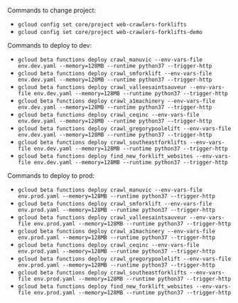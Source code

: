Commands to change project:
 
 * `gcloud config set core/project web-crawlers-forklifts`
 * `gcloud config set core/project web-crawlers-forklifts-demo`


Commands to deploy to dev:
 
 * `gcloud beta functions deploy crawl_manuvic --env-vars-file env.dev.yaml --memory=128MB --runtime python37 --trigger-http`
 * `gcloud beta functions deploy crawl_smforklift --env-vars-file env.dev.yaml --memory=128MB --runtime python37 --trigger-http`
 * `gcloud beta functions deploy crawl_valleesaintsauveur --env-vars-file env.dev.yaml --memory=128MB --runtime python37 --trigger-http`
 * `gcloud beta functions deploy crawl_a1machinery --env-vars-file env.dev.yaml --memory=128MB --runtime python37 --trigger-http`
 * `gcloud beta functions deploy crawl_ceqinc --env-vars-file env.dev.yaml --memory=128MB --runtime python37 --trigger-http`
 * `gcloud beta functions deploy crawl_gregorypoolelift --env-vars-file env.dev.yaml --memory=128MB --runtime python37 --trigger-http`
 * `gcloud beta functions deploy crawl_southeastforklifts --env-vars-file env.dev.yaml --memory=128MB --runtime python37 --trigger-http`
 * `gcloud beta functions deploy find_new_forklift_websites --env-vars-file env.dev.yaml --memory=128MB --runtime python37 --trigger-http`

Commands to deploy to prod:

 * `gcloud beta functions deploy crawl_manuvic --env-vars-file env.prod.yaml --memory=128MB --runtime python37 --trigger-http`
 * `gcloud beta functions deploy crawl_smforklift --env-vars-file env.prod.yaml --memory=128MB --runtime python37 --trigger-http`
 * `gcloud beta functions deploy crawl_valleesaintsauveur --env-vars-file env.prod.yaml --memory=128MB --runtime python37 --trigger-http`
 * `gcloud beta functions deploy crawl_a1machinery --env-vars-file env.prod.yaml --memory=128MB --runtime python37 --trigger-http`
 * `gcloud beta functions deploy crawl_ceqinc --env-vars-file env.prod.yaml --memory=128MB --runtime python37 --trigger-http`
 * `gcloud beta functions deploy crawl_gregorypoolelift --env-vars-file env.prod.yaml --memory=128MB --runtime python37 --trigger-http`
 * `gcloud beta functions deploy crawl_southeastforklifts --env-vars-file env.prod.yaml --memory=128MB --runtime python37 --trigger-http`
 * `gcloud beta functions deploy find_new_forklift_websites --env-vars-file env.prod.yaml --memory=128MB --runtime python37 --trigger-http`
